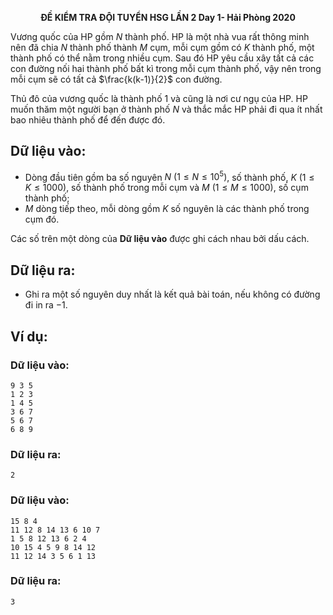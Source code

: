 **<center>ĐỀ KIỂM TRA ĐỘI TUYỂN HSG LẦN 2 Day 1- Hải Phòng 2020</center>**

Vương quốc của HP gồm $N$ thành phố. HP là một nhà vua rất thông minh nên đã chia $N$ thành phố thành $M$ cụm, mỗi cụm gồm có $K$ thành phố, một thành phố có thể nằm trong nhiều cụm. Sau đó HP yêu cầu xây tất cả các con đường nối hai thành phố bất kì trong mỗi cụm thành phố, vậy nên trong mỗi cụm sẽ có tất cả $\frac{k(k-1)}{2}$ con đường.

Thủ đô của vương quốc là thành phố $1$ và cũng là nơi cư ngụ của HP. HP muốn thăm một người bạn ở thành phố $N$ và thắc mắc HP phải đi qua ít nhất bao nhiêu thành phố để đến được đó.


## Dữ liệu vào:
- Dòng đầu tiên gồm ba số nguyên $N\ (1≤ N≤10^5)$, số thành phố, $K\ (1≤K≤1000)$, số thành phố trong mỗi cụm và $M\ (1≤M≤1000)$, số cụm thành phố;
- $M$ dòng tiếp theo, mỗi dòng gồm $K$ số nguyên là các thành phố trong cụm đó.

Các số trên một dòng của **Dữ liệu vào** được ghi cách nhau bởi dấu cách.

## Dữ liệu ra:
- Ghi ra một số nguyên duy nhất là kết quả bài toán, nếu không có đường đi in ra $-1$.

## Ví dụ:
### Dữ liệu vào:
```
9 3 5
1 2 3
1 4 5
3 6 7
5 6 7
6 8 9
```

### Dữ liệu ra:
```
2
```

### Dữ liệu vào:
```
15 8 4
11 12 8 14 13 6 10 7
1 5 8 12 13 6 2 4
10 15 4 5 9 8 14 12
11 12 14 3 5 6 1 13
```

### Dữ liệu ra:
```
3
```